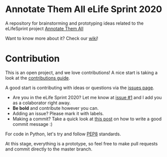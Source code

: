 # Annotate Them All  eLife Sprint 2020
A repository for brainstorming and prototyping ideas related to the eLifeSprint project [Annotate Them All](https://sprint.elifesciences.org/annotate-them-all/) 


Want to know more about it? Check our [wiki](https://github.com/lubianat/annotate_them_all/wiki)!
 
# Contribution

This is an open project, and we love contributions! A nice start is taking a look at the [contributions guide](https://github.com/lubianat/annotate_them_all/blob/master/CONTRIBUTING.md).

A good start is contributing with ideas or questions via the [issues page](https://github.com/lubianat/annotate_them_all/issues). 

* Are you in the eLife Sprint 2020? Let me know at [issue #1](https://github.com/lubianat/annotate_them_all/issues/1) and I add you as a colaborator right away. 
* **Be bold** and contribute however you can.  
* Adding an issue? Please mark it with labels. 
* Making a commit? Take a quick look at [this post](https://chris.beams.io/posts/git-commit/) on how to write a good commit message :)

For code in Python, let's try and follow [PEP8](https://pybit.es/pep8.html) standards. 

At this stage, everything is a prototype, so feel free to make pull requests and commit directly to the master branch. 
